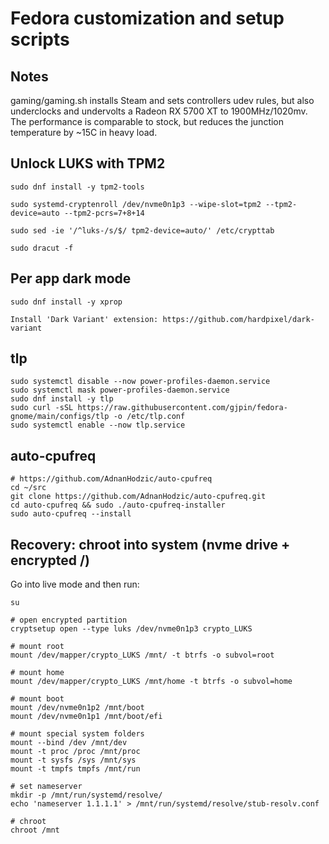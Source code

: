 # Fedora customization and setup scripts

## Notes
gaming/gaming.sh installs Steam and sets controllers udev rules, but also underclocks and undervolts a Radeon RX 5700 XT to 1900MHz/1020mv.
The performance is comparable to stock, but reduces the junction temperature by ~15C in heavy load.

## Unlock LUKS with TPM2
```
sudo dnf install -y tpm2-tools

sudo systemd-cryptenroll /dev/nvme0n1p3 --wipe-slot=tpm2 --tpm2-device=auto --tpm2-pcrs=7+8+14

sudo sed -ie '/^luks-/s/$/ tpm2-device=auto/' /etc/crypttab

sudo dracut -f
```

## Per app dark mode
```
sudo dnf install -y xprop

Install 'Dark Variant' extension: https://github.com/hardpixel/dark-variant
```

## tlp
```
sudo systemctl disable --now power-profiles-daemon.service
sudo systemctl mask power-profiles-daemon.service
sudo dnf install -y tlp
sudo curl -sSL https://raw.githubusercontent.com/gjpin/fedora-gnome/main/configs/tlp -o /etc/tlp.conf
sudo systemctl enable --now tlp.service
```

## auto-cpufreq
```
# https://github.com/AdnanHodzic/auto-cpufreq
cd ~/src
git clone https://github.com/AdnanHodzic/auto-cpufreq.git
cd auto-cpufreq && sudo ./auto-cpufreq-installer
sudo auto-cpufreq --install
```

## Recovery: chroot into system (nvme drive + encrypted /)
Go into live mode and then run:
```
su

# open encrypted partition
cryptsetup open --type luks /dev/nvme0n1p3 crypto_LUKS

# mount root
mount /dev/mapper/crypto_LUKS /mnt/ -t btrfs -o subvol=root

# mount home
mount /dev/mapper/crypto_LUKS /mnt/home -t btrfs -o subvol=home

# mount boot
mount /dev/nvme0n1p2 /mnt/boot
mount /dev/nvme0n1p1 /mnt/boot/efi

# mount special system folders
mount --bind /dev /mnt/dev
mount -t proc /proc /mnt/proc
mount -t sysfs /sys /mnt/sys
mount -t tmpfs tmpfs /mnt/run

# set nameserver
mkdir -p /mnt/run/systemd/resolve/
echo 'nameserver 1.1.1.1' > /mnt/run/systemd/resolve/stub-resolv.conf

# chroot
chroot /mnt
```
